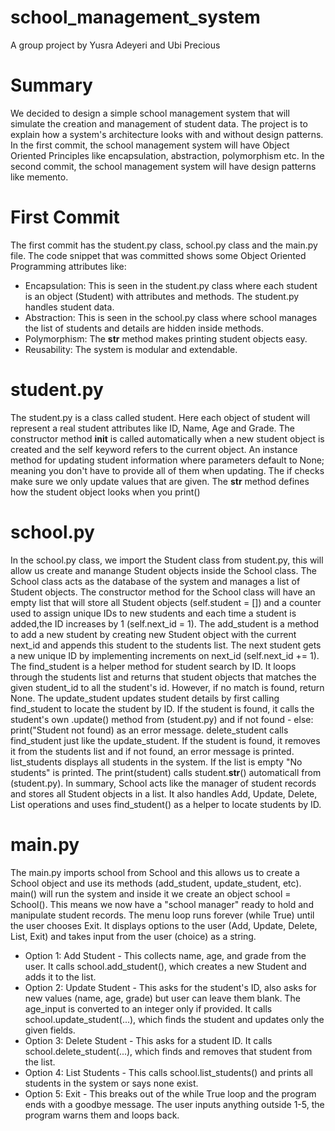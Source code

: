 # school_management_system
A group project by Yusra Adeyeri and Ubi Precious

# Summary
We decided to design a simple school management system that will simulate the creation and management of student data.
The project is to explain how a system's architecture looks with and without design patterns.
In the first commit, the school management system will have Object Oriented Principles like encapsulation, abstraction, polymorphism etc.
In the second commit, the school management system will have design patterns like memento.

# First Commit
The first commit has the student.py class, school.py class and the main.py file. The code snippet that was committed shows some Object Oriented Programming attributes like:
-   Encapsulation: This is seen in the student.py class where each student is an object (Student) with attributes and methods. The student.py handles student data.
-   Abstraction: This is seen in the school.py class where school manages the list of students and details are hidden inside methods.
-   Polymorphism: The __str__ method makes printing student objects easy.
-   Reusability: The system is modular and extendable.

# student.py
The student.py is a class called student. Here each object of student will represent a real student attributes like ID, Name, Age and Grade.
The constructor method __init__ is called automatically when a new student object is created and the self keyword refers to the current object.
An instance method for updating student information where parameters default to None; meaning you don't have to provide all of them when updating. The if checks make sure we only update values that are given.
The __str__ method defines how the student object looks when you print()

# school.py
In the school.py class, we import the Student class from student.py, this will allow us create and manange Student objects inside the School class.
The School class acts as the database of the system and manages a list of Student objects.
The constructor method for the School class will have an empty list that will store all Student objects (self.student = []) and a counter used to assign unique IDs to new students and each time a student is added,the ID increases by 1 (self.next_id = 1).
The add_student is a method to add a new student by creating new Student object with the current next_id and appends this student to the students list. The next student gets a new unique ID by implementing increments on next_id (self.next_id += 1).
The find_student is a helper method for student search by ID. It loops through the students list and returns that student objects that matches the given student_id to all the student's id. However, if no match is found, return None.
The update_student updates student details by first calling find_student to locate the student by ID. If the student is found, it calls the student's own .update() method from (student.py) and if not found - else: print("Student not found) as an error message.
delete_student calls find_student just like the update_student. If the student is found, it removes it from the students list and if not found, an error message is printed.
list_students displays all students in the system. If the list is empty "No students" is printed. The print(student) calls student.__str__() automaticall from (student.py).
In summary, School acts like the manager of student records and stores all Student objects in a list. It also handles Add, Update, Delete, List operations and uses find_student() as a helper to locate students by ID.

# main.py
The main.py imports school from School and this allows us to create a School object and use its methods (add_student, update_student, etc).
main() will run the system and inside it we create an object school = School(). This means we now have a "school manager" ready to hold and manipulate student records.
The menu loop runs forever (while True) until the user chooses Exit. It displays options to the user (Add, Update, Delete, List, Exit) and takes input from the user (choice) as a string.
-   Option 1: Add Student - This collects name, age, and grade from the user. It calls school.add_student(), which creates a new Student and adds it to the list.
-   Option 2: Update Student - This asks for the student's ID, also asks for new values (name, age, grade) but user can leave them blank. The age_input is converted to an integer only if provided. It calls school.update_student(...), which finds the student and updates only the given fields.
-   Option 3: Delete Student - This asks for a student ID. It calls school.delete_student(...), which finds and removes that student from the list.
-   Option 4: List Students - This calls school.list_students() and prints all students in the system or says none exist.
-   Option 5: Exit - This breaks out of the while True loop and the program ends with a goodbye message.
The user inputs anything outside 1-5, the program warns them and loops back.